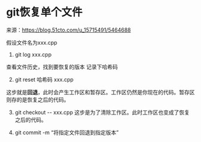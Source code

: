 # git恢复单个文件

来源：https://blog.51cto.com/u_15715491/5464688

假设文件名为xxx.cpp
 
1. git log xxx.cpp

查看文件历史，找到要恢复的版本
记录下哈希码

2. git reset 哈希码 xxx.cpp

这步就是**回退**，此时会产生工作区和暂存区。工作区仍然是你现在的代码。暂存区则存的是恢复之后的代码。


3. git checkout -- xxx.cpp
这步是为了清除工作区。此时工作区也变成了恢复之后的代码。

4. git commit -m “将指定文件回退到指定版本”
